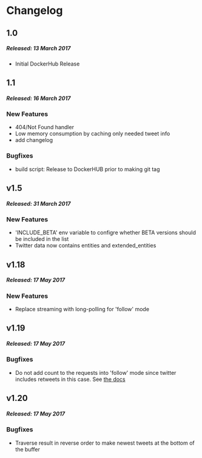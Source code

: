 # Changelog

## 1.0
##### Released: 13 March 2017

* Initial DockerHub Release 

## 1.1
##### Released: 16 March 2017

### New Features

* 404/Not Found handler
* Low memory consumption by caching only needed tweet info
* add changelog

### Bugfixes

* build script: Release to DockerHUB prior to making git tag

## v1.5
##### Released: 31 March 2017

### New Features

* 'INCLUDE_BETA' env variable to configre whether BETA versions should be included in the list 
* Twitter data now contains entities and extended_entities

## v1.18
##### Released: 17 May 2017

### New Features

*  Replace streaming with long-polling for 'follow' mode

## v1.19
##### Released: 17 May 2017

### Bugfixes

*  Do not add count to the requests into 'follow' mode since twitter includes retweets in this case.
 See [the docs](https://dev.twitter.com/rest/reference/get/statuses/user_timeline)
 
## v1.20
##### Released: 17 May 2017

### Bugfixes

*  Traverse result in reverse order to make newest tweets at the bottom of the buffer 